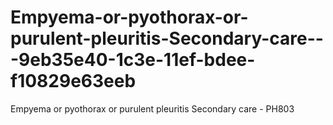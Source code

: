 # Empyema-or-pyothorax-or-purulent-pleuritis-Secondary-care---9eb35e40-1c3e-11ef-bdee-f10829e63eeb
Empyema or pyothorax or purulent pleuritis Secondary care - PH803
